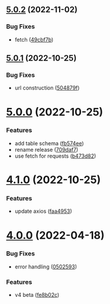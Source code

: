 ## [5.0.2](https://github.com/doclify/doclify-javascript/compare/v5.0.1...v5.0.2) (2022-11-02)


### Bug Fixes

* fetch ([49cbf7b](https://github.com/doclify/doclify-javascript/commit/49cbf7b2fd44cae677fa125f20119ceb801dc0f0))

## [5.0.1](https://github.com/doclify/doclify-javascript/compare/v5.0.0...v5.0.1) (2022-10-25)


### Bug Fixes

* url construction ([504879f](https://github.com/doclify/doclify-javascript/commit/504879fff26c326c87882d878347e063cc9705bc))

# [5.0.0](https://github.com/doclify/doclify-javascript/compare/v4.1.0...v5.0.0) (2022-10-25)


### Features

* add table schema ([fb574ee](https://github.com/doclify/doclify-javascript/commit/fb574eef5bce3a83a34c951d796bfd5e7b7c75d4))
* rename release ([709daf7](https://github.com/doclify/doclify-javascript/commit/709daf7e6eef0d5963ca185bac6f046fb97e1e7c))
* use fetch for requests ([b473d82](https://github.com/doclify/doclify-javascript/commit/b473d8266b611debceb7cba290e0217642ddf4d6))

# [4.1.0](https://github.com/doclify/doclify-javascript/compare/v4.0.0...v4.1.0) (2022-10-25)


### Features

* update axios ([faa4953](https://github.com/doclify/doclify-javascript/commit/faa49537047a3f9a4db094fdf68cd74ad8cb9cab))

# [4.0.0](https://github.com/doclify/doclify-javascript/compare/v3.0.6...v4.0.0) (2022-04-18)


### Bug Fixes

* error handling ([0502593](https://github.com/doclify/doclify-javascript/commit/0502593fe5dd3b02a4a4f102434efc0a376c0cd2))


### Features

* v4 beta ([fe8b02c](https://github.com/doclify/doclify-javascript/commit/fe8b02c0c596d2fe0d9810436b4faba7b0ea8b68))

